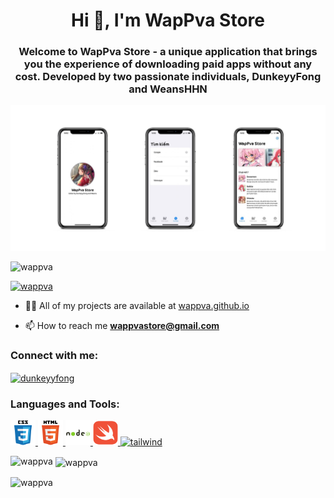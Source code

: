 <h1 align="center">Hi 👋, I'm WapPva Store</h1>
<h3 align="center">Welcome to WapPva Store - a unique application that brings you the experience of downloading paid apps without any cost. Developed by two passionate individuals, DunkeyyFong and WeansHHN</h3>

<img alt="image" src="https://github.com/wappva/wappva/blob/main/z4649783107188_751d22d2ea90e722e0b07e728ff2162c.jpg" />

<p align="left"> <img src="https://komarev.com/ghpvc/?username=wappva&label=Profile%20views&color=0e75b6&style=flat" alt="wappva" /> </p>

<p align="left"> <a href="https://github.com/ryo-ma/github-profile-trophy"><img src="https://github-profile-trophy.vercel.app/?username=wappva" alt="wappva" /></a> </p>

- 👨‍💻 All of my projects are available at [wappva.github.io](wappva.github.io)

- 📫 How to reach me **wappvastore@gmail.com**

<h3 align="left">Connect with me:</h3>
<p align="left">
<a href="https://fb.com/dunkeyyfong" target="blank"><img align="center" src="https://raw.githubusercontent.com/rahuldkjain/github-profile-readme-generator/master/src/images/icons/Social/facebook.svg" alt="dunkeyyfong" height="30" width="40" /></a>
</p>

<h3 align="left">Languages and Tools:</h3>
<p align="left"> <a href="https://www.w3schools.com/css/" target="_blank" rel="noreferrer"> <img src="https://raw.githubusercontent.com/devicons/devicon/master/icons/css3/css3-original-wordmark.svg" alt="css3" width="40" height="40"/> </a> <a href="https://www.w3.org/html/" target="_blank" rel="noreferrer"> <img src="https://raw.githubusercontent.com/devicons/devicon/master/icons/html5/html5-original-wordmark.svg" alt="html5" width="40" height="40"/> </a> <a href="https://nodejs.org" target="_blank" rel="noreferrer"> <img src="https://raw.githubusercontent.com/devicons/devicon/master/icons/nodejs/nodejs-original-wordmark.svg" alt="nodejs" width="40" height="40"/> </a> <a href="https://developer.apple.com/swift/" target="_blank" rel="noreferrer"> <img src="https://raw.githubusercontent.com/devicons/devicon/master/icons/swift/swift-original.svg" alt="swift" width="40" height="40"/> </a> <a href="https://tailwindcss.com/" target="_blank" rel="noreferrer"> <img src="https://www.vectorlogo.zone/logos/tailwindcss/tailwindcss-icon.svg" alt="tailwind" width="40" height="40"/> </a> </p>

<p><img align="left" src="https://github-readme-stats.vercel.app/api/top-langs?username=wappva&show_icons=true&locale=en&layout=compact" alt="wappva" /></p>

<p>&nbsp;<img align="center" src="https://github-readme-stats.vercel.app/api?username=wappva&show_icons=true&locale=en" alt="wappva" /></p>

<p><img align="center" src="https://github-readme-streak-stats.herokuapp.com/?user=wappva&" alt="wappva" /></p>
